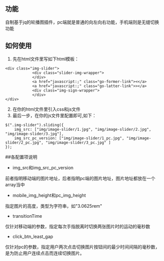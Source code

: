 ## 功能
自制基于jq的轮播图插件，pc端就是普通的向左向右功能，手机端则是无缝切换功能
## 如何使用

1. 先在html文件里写如下html模板：
```
<div class="img-slider">
			<div class="slider-img-wrapper">
			</div>
			<a href="javascript:;" class="go-former-link"><</a>
			<a href="javascript:;" class="go-latter-link">></a>
			<div class="img-sign-wrapper">
			</div>
</div>
```

2. 在你的html文件里引入css和js文件
3. 最后一步，在你的js文件里配置即可,如下：
```
$(".img-slider").sliding({
	img_src: ["img/image-slider/1.jpg", "img/image-slider/2.jpg", "img/image-slider/3.jpg"],
	img_src_pc_version: ["img/image-slider/1_pc.jpg", "img/image-slider/2_pc.jpg", "img/image-slider/3_pc.jpg" ]
});
```
##各配置项说明

- img_src和img_src_pc_version

前者指明移动端的图片地址，后者指明pc端的图片地址，图片地址都放在一个array当中

- mobile_img_height和pc_img_height

指定图片的高度，类型为字符串，如"3.0625rem"

- transitionTime

仅针对移动端的参数，指定每次手指脱离时切换两张图片时的运动的毫秒数

- click_btn_least_gap

仅针对pc的参数，指定用户两次点击切换图片按钮间的最少时间间隔的毫秒数，是为防止用户连续点击而连续切换图片。<br/>
